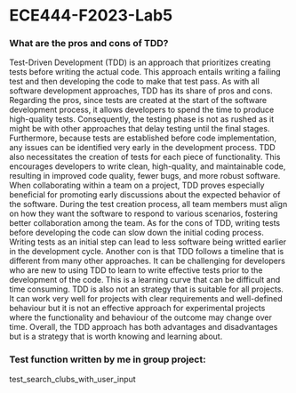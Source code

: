 # ECE444-F2023-Lab5

### What are the pros and cons of TDD? 
Test-Driven Development (TDD) is an approach that prioritizes creating tests before writing the actual code. This approach entails writing a failing test and then developing the code to make that test pass. As with all software development approaches, TDD has its share of pros and cons. Regarding the pros, since tests are created at the start of the software development process, it allows developers to spend the time to produce high-quality tests. Consequently, the testing phase is not as rushed as it might be with other approaches that delay testing until the final stages. Furthermore, because tests are established before code implementation, any issues can be identified very early in the development process. TDD also necessitates the creation of tests for each piece of functionality. This encourages developers to write clean, high-quality, and maintainable code, resulting in improved code quality, fewer bugs, and more robust software. When collaborating within a team on a project, TDD proves especially beneficial for promoting early discussions about the expected behavior of the software. During the test creation process, all team members must align on how they want the software to respond to various scenarios, fostering better collaboration among the team. As for the cons of TDD, writing tests before developing the code can slow down the initial coding process. Writing tests as an initial step can lead to less software being writted earlier in the development cycle. Another con is that TDD follows a timeline that is different from many other approaches. It can be challenging for developers who are new to using TDD to learn to write effective tests prior to the development of the code. This is a learning curve that can be difficult and time consuming. TDD is also not an strategy that is suitable for all projects. It can work very well for projects with clear requirements and well-defined behaviour but it is not an effective approach for experimental projects where the functionality and behaviour of the outcome may change over time. Overall, the TDD approach has both advantages and disadvantages but is a strategy that is worth knowing and learning about.

### Test function written by me in group project: 
test_search_clubs_with_user_input
